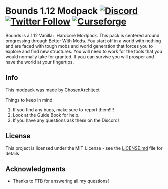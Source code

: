 # Bounds 1.12 Modpack [![Discord](https://img.shields.io/discord/262030232683413504.svg?logo=discord&logoWidth=18&colorB=7289DA)](https://discord.gg/4YbSd6K) [![Twitter Follow](https://img.shields.io/twitter/follow/ChosenArchitect.svg?style=social&label=Follow)](https://twitter.com/ChosenArchitect) [![Curseforge][curseImg]][curseLink]


Bounds is a 1.12 Vanilla+ Hardcore Modpack. This pack is centered around progressing through Better With Mods. You start off in a world with nothing and are faced with tough mobs and world generation that forces you to explore and find new structures. You will need to work for the tools that you would normally take for granted. If you can survive you will prosper and have the world at your fingertips.

## Info
This modpack was made by [ChosenArchitect](https://www.youtube.com/ChosenArchitect)  

Things to keep in mind:

1. If you find any bugs, make sure to report them!!!!
2. Look at the Guide Book for help. 
3. If you have any questions ask them on the Discord!

## License

This project is licensed under the MIT License - see the [LICENSE.md](LICENSE.md) file for details

## Acknowledgments

* Thanks to FTB for answering all my questions!

[curseImg]: http://cf.way2muchnoise.eu/bounds.svg

[curseLink]: https://minecraft.curseforge.com/projects/bounds
